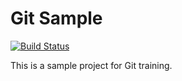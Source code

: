 # Git Sample

[![Build Status](https://travis-ci.org/wholemann/git-sample.svg?branch=master)](https://travis-ci.org/wholemann/git-sample)

This is a sample project for Git training.
